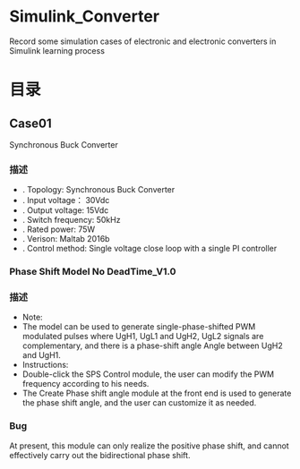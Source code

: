# Simulink_Converter
 Record some simulation cases of electronic and electronic converters in Simulink learning process
# 目录
## Case01
  Synchronous Buck Converter
### 描述
-   . Topology:         Synchronous Buck Converter
-   . Input voltage：   30Vdc
-   . Output voltage:   15Vdc
-   . Switch frequency: 50kHz
-   . Rated power:      75W
-   . Verison:          Maltab 2016b
-   . Control method:   Single voltage close loop with a single PI controller
### Phase Shift Model No DeadTime_V1.0
### 描述
- Note:
- The model can be used to generate single-phase-shifted PWM modulated pulses where UgH1, UgL1 and UgH2, UgL2 signals are complementary, and there is a phase-shift angle Angle between UgH2 and UgH1.
- Instructions:
- Double-click the SPS Control module, the user can modify the PWM frequency according to his needs.
- The Create Phase shift angle module at the front end is used to generate the phase shift angle, and the user can customize it as needed.
### Bug
At present, this module can only realize the positive phase shift, and cannot effectively carry out the bidirectional phase shift.
